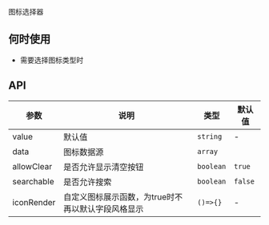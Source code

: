 图标选择器

## 何时使用

- 需要选择图标类型时

## API

| 参数        | 说明                       | 类型                      | 默认值       |
| ----------- | -------------------------- | ------------------------- | ------------ |
| value      | 默认值                   | `string`                 | -      |
| data | 图标数据源           | `array`     |
| allowClear       | 是否允许显示清空按钮 | `boolean`                 | `true`      |
| searchable       | 是否允许搜索 | `boolean`                 | `false`      |
| iconRender        | 自定义图标展示函数，为true时不再以默认字段风格显示           | `()=>{}`  | - |

